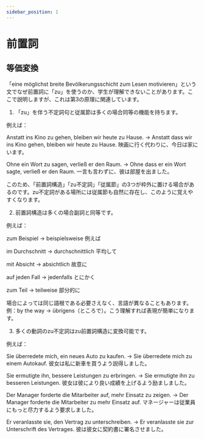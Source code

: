 ```yaml
---
sidebar_position: 1
---
```


# 前置詞

## 等価変換

「eine möglichst breite Bevölkerungsschicht zum Lesen motivieren」という文でなぜ前置詞に「zu」を使うのか、学生が理解できないことがあります。ここで説明しますが、これは第3の原理に関連しています。

1. 「zu」を伴う不定詞句と従属節は多くの場合同等の機能を持ちます。

例えば：

Anstatt ins Kino zu gehen, bleiben wir heute zu Hause. → Anstatt dass wir ins Kino gehen, bleiben wir heute zu Hause. 映画に行く代わりに、今日は家にいます。

Ohne ein Wort zu sagen, verließ er den Raum. → Ohne dass er ein Wort sagte, verließ er den Raum. 一言も言わずに、彼は部屋を出ました。

このため、「前置詞構造」「zu不定詞」「従属節」の3つが枠外に置ける場合があるのです。zu不定詞がある場所には従属節も自然に存在し、このように覚えやすくなります。

2. 前置詞構造は多くの場合副詞と同等です。

例えば：

zum Beispiel → beispielsweise 例えば

im Durchschnitt → durchschnittlich 平均して

mit Absicht → absichtlich 故意に

auf jeden Fall → jedenfalls とにかく

zum Teil → teilweise 部分的に

場合によっては同じ語根である必要さえなく、言語が異なることもあります。例：by the way → übrigens（ところで）。こう理解すれば表現が簡単になります。

3. 多くの動詞のzu不定詞はzu前置詞構造に変換可能です。

例えば：

Sie überredete mich, ein neues Auto zu kaufen. → Sie überredete mich zu einem Autokauf. 彼女は私に新車を買うよう説得しました。

Sie ermutigte ihn, bessere Leistungen zu erbringen. → Sie ermutigte ihn zu besseren Leistungen. 彼女は彼により良い成績を上げるよう励ましました。

Der Manager forderte die Mitarbeiter auf, mehr Einsatz zu zeigen. → Der Manager forderte die Mitarbeiter zu mehr Einsatz auf. マネージャーは従業員にもっと尽力するよう要求しました。

Er veranlasste sie, den Vertrag zu unterschreiben. → Er veranlasste sie zur Unterschrift des Vertrages. 彼は彼女に契約書に署名させました。